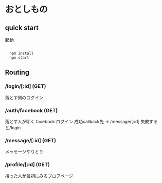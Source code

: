 # おとしもの

## quick start

起動

```

  npm install
  npm start

```

## Routing

### /login/[:id] (GET)
落とす側のログイン

### /auth/facebook (GET)
落とす人が叩く facebook ログイン
成功callback先 -> /message/[:id]
失敗すると/login

### /message/[:id] (GET)
メッセージやりとり

### /profile/[:id] (GET)
拾った人が最初にみるプロフページ


